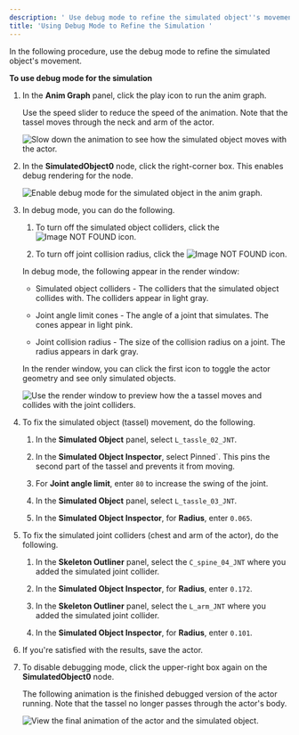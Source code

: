 ```yaml
---
description: ' Use debug mode to refine the simulated object''s movement in Open 3D Engine. '
title: 'Using Debug Mode to Refine the Simulation '
---
```


In the following procedure, use the debug mode to refine the simulated object's movement.

**To use debug mode for the simulation**

1. In the **Anim Graph** panel, click the play icon to run the anim graph.

    Use the speed slider to reduce the speed of the animation. Note that the tassel moves through the neck and arm of the actor.

    ![Slow down the animation to see how the simulated object moves with the actor.](/images/user-guide/actor-animation/simulated-objects-21.gif)

1. In the **SimulatedObject0** node, click the right-corner box. This enables debug rendering for the node.

    ![Enable debug mode for the simulated object in the anim graph.](/images/user-guide/actor-animation/simulated-objects-19.gif)

1. In debug mode, you can do the following.

    1. To turn off the simulated object colliders, click the ![Image NOT FOUND](/images/user-guide/actor-animation/simulated-objects-20.png) icon.

    1. To turn off joint collision radius, click the ![Image NOT FOUND](/images/user-guide/actor-animation/simulated-objects-5.png) icon.

    In debug mode, the following appear in the render window:

    + Simulated object colliders - The colliders that the simulated object collides with. The colliders appear in light gray.

    + Joint angle limit cones - The angle of a joint that simulates. The cones appear in light pink.

    + Joint collision radius - The size of the collision radius on a joint. The radius appears in dark gray.

    In the render window, you can click the first icon to toggle the actor geometry and see only simulated objects.

    ![Use the render window to preview how the a tassel moves and collides with the joint colliders.](/images/user-guide/actor-animation/simulated-objects-22.gif)

1. To fix the simulated object (tassel) movement, do the following.

    1. In the **Simulated Object** panel, select `L_tassle_02_JNT`.

    1. In the **Simulated Object Inspector**, select Pinned`. This pins the second part of the tassel and prevents it from moving.

    1. For **Joint angle limit**, enter `80` to increase the swing of the joint.

    1. In the **Simulated Object** panel, select `L_tassle_03_JNT`.

    1. In the **Simulated Object Inspector**, for **Radius**, enter `0.065`.

1. To fix the simulated joint colliders (chest and arm of the actor), do the following.

    1. In the **Skeleton Outliner** panel, select the `C_spine_04_JNT` where you added the simulated joint collider.

    1. In the **Simulated Object Inspector**, for **Radius**, enter `0.172`.

    1. In the **Skeleton Outliner** panel, select the `L_arm_JNT` where you added the simulated joint collider.

    1. In the **Simulated Object Inspector**, for **Radius**, enter `0.101`.

1. If you're satisfied with the results, save the actor.

1. To disable debugging mode, click the upper-right box again on the **SimulatedObject0** node.

    The following animation is the finished debugged version of the actor running. Note that the tassel no longer passes through the actor's body.

    ![View the final animation of the actor and the simulated object.](/images/shared/simulated-objects-23.gif)

